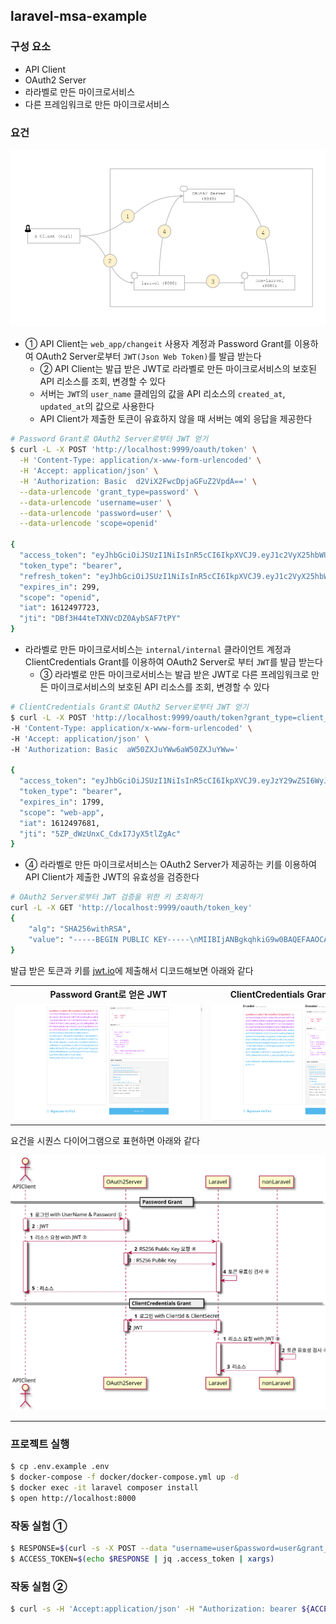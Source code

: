 ## laravel-msa-example

### 구성 요소
- API Client
- OAuth2 Server
- 라라벨로 만든 마이크로서비스
- 다른 프레임워크로 만든 마이크로서비스

### 요건

![](docs/laravel-msa-demo.png)

- ① API Client는 `web_app/changeit` 사용자 계정과 Password Grant를 이용하여 OAuth2 Server로부터 `JWT(Json Web Token)`를 발급 받는다
  - ② API Client는 발급 받은 JWT로 라라벨로 만든 마이크로서비스의 보호된 API 리소스를 조회, 변경할 수 있다
  - 서버는 `JWT`의 `user_name` 클레임의 값을 API 리소스의 `created_at`, `updated_at`의 값으로 사용한다
  - API Client가 제출한 토큰이 유효하지 않을 때 서버는 예외 응답을 제공한다
```bash
# Password Grant로 OAuth2 Server로부터 JWT 얻기
$ curl -L -X POST 'http://localhost:9999/oauth/token' \
  -H 'Content-Type: application/x-www-form-urlencoded' \
  -H 'Accept: application/json' \
  -H 'Authorization: Basic  d2ViX2FwcDpjaGFuZ2VpdA==' \
  --data-urlencode 'grant_type=password' \
  --data-urlencode 'username=user' \
  --data-urlencode 'password=user' \
  --data-urlencode 'scope=openid'

{
  "access_token": "eyJhbGciOiJSUzI1NiIsInR5cCI6IkpXVCJ9.eyJ1c2VyX25hbWUiOiJ1c2VyIiwic2NvcGUiOlsib3BlbmlkIl0sImV4cCI6MTYxMjQ5ODAyMywiaWF0IjoxNjEyNDk3NzIzLCJhdXRob3JpdGllcyI6WyJST0xFX1VTRVIiXSwianRpIjoiREJmM0g0NHRlVFhOVmNEWjBBeWJTQUY3dFBZIiwiY2xpZW50X2lkIjoid2ViX2FwcCJ9.Y4py8MMHJdMwbXxpocdQPrMEevRnl2nkEUuXw6UeRmtB7qWDFADmzO-xQz8Hkvmz2LT0U4gPSHvRSOEWGuZ_Nack8MRU7ICWGRl53WZyiPTzt7ucLcO0w1eOBUPFxsHQHffyZ4XzrDJWlqWadhzlnxw9oJUcvi8aAKkBtBSVOCslxYMkBNzs7vjxbLHNQIAjZbb1YetBzpAQOq8RJCdSQNDcMSZ9eZG705ucaFBv3LgDf5sxK47Yqqqk3oCMDdyMXB2MW2bsFivpf6BZd3ydfHrCgcrU5y2Vl2g6fG6PsADkaJ4Fv31UdVj0QG-kX8fgj9GL7MjZUyI-bWruiLNTgw",
  "token_type": "bearer",
  "refresh_token": "eyJhbGciOiJSUzI1NiIsInR5cCI6IkpXVCJ9.eyJ1c2VyX25hbWUiOiJ1c2VyIiwic2NvcGUiOlsib3BlbmlkIl0sImF0aSI6IkRCZjNINDR0ZVRYTlZjRFowQXliU0FGN3RQWSIsImV4cCI6MTYxMzEwMjUyMywiaWF0IjoxNjEyNDk3NzIzLCJhdXRob3JpdGllcyI6WyJST0xFX1VTRVIiXSwianRpIjoicDhWQVB5aWhHU3NGYXlma1pMWnd1MURLSHBrIiwiY2xpZW50X2lkIjoid2ViX2FwcCJ9.gD4uoRwk_kbX19uUBxnUdvmu3KDZBrTLWeY0h6lj-UVvhKaUF7BNH1AzwSfX10y-tYjdfElk7_m7x6Vo9gG93HMUPtnSQPPNknI6KcE4sFRRs-Wk15o74S7ukiSjvdtq9Bx2u7t6EEd3e1UHHcRYLFwxJUND53YRM7VR38QWhJgxGW6aA6EK4Rz7fgqFaylK8xWlFjhYoFl3w_VBErqDZWyprKRl9IDDrd6xCo-5RIauuLGGvMTim9IhedaSwTDN7fJz68tyJinfejIjEVjnw90MPCAKzwYY2As30i7AdIPzUrvJPHSjhlZnZ9lSU6_BufQUw1caBQe-vSbtXx0pMw",
  "expires_in": 299,
  "scope": "openid",
  "iat": 1612497723,
  "jti": "DBf3H44teTXNVcDZ0AybSAF7tPY"
}
```

- 라라벨로 만든 마이크로서비스는 `internal/internal` 클라이언트 계정과 ClientCredentials Grant를 이용하여 OAuth2 Server로 부터 `JWT`를 발급 받는다
  - ③ 라라벨로 만든 마이크로서비스는 발급 받은 JWT로 다른 프레임워크로 만든 마이크로서비스의 보호된 API 리소스를 조회, 변경할 수 있다
```bash
# ClientCredentials Grant로 OAuth2 Server로부터 JWT 얻기
$ curl -L -X POST 'http://localhost:9999/oauth/token?grant_type=client_credentials' \
-H 'Content-Type: application/x-www-form-urlencoded' \
-H 'Accept: application/json' \
-H 'Authorization: Basic  aW50ZXJuYWw6aW50ZXJuYWw='

{
  "access_token": "eyJhbGciOiJSUzI1NiIsInR5cCI6IkpXVCJ9.eyJzY29wZSI6WyJ3ZWItYXBwIl0sImV4cCI6MTYxMjQ5OTQ4MSwiaWF0IjoxNjEyNDk3NjgxLCJhdXRob3JpdGllcyI6WyJST0xFX0FETUlOIl0sImp0aSI6IjVaUF9kV3pVbnhDX0NkeEk3SnlYNXRsWmdBYyIsImNsaWVudF9pZCI6ImludGVybmFsIn0.bqBNAmVV6YDfXlHBdnBl0jC7sEnc84l1wdN3ejFNXqvQ2qP4qT5cx9Hub60v2XLpeG6wr950ov0NOIYrH0P4YSvvfNW6O55sbNby5QB7wd9y5uVKulxKjma6aJh6ozKlckIkjwVtP08ghuYENcDQIs9iuFZtfFBnc_hYKFiBDH33g3OrylHCHPgNUnjuNm6D10LNAT291e8fTmQROtkWPKmV-Rq7PlRoQlWE7ZlQY23S7uxk05AwP9k5BFTpJhLifKVuZzMDa29wYGFpVzFjLznwi0EGaMsiQPPx8jH-OJHTAuMUWeMrIW8Akd7QW0VoHQn4EluU8GkcCiXpLVbitQ",
  "token_type": "bearer",
  "expires_in": 1799,
  "scope": "web-app",
  "iat": 1612497681,
  "jti": "5ZP_dWzUnxC_CdxI7JyX5tlZgAc"
}
```

- ④ 라라벨로 만든 마이크로서비스는 OAuth2 Server가 제공하는 키를 이용하여 API Client가 제출한 JWT의 유효성을 검증한다
```bash
# OAuth2 Server로부터 JWT 검증을 위한 키 조회하기
curl -L -X GET 'http://localhost:9999/oauth/token_key'
{
    "alg": "SHA256withRSA",
    "value": "-----BEGIN PUBLIC KEY-----\nMIIBIjANBgkqhkiG9w0BAQEFAAOCAQ8AMIIBCgKCAQEAlo/L8mU9Isiihp1ksxeOrJzPn4915xZC/pnbO+ur/ccZL23BYHP/wUxpWZy8Gh94+GK8/gcjVEk66acg4Gk7NH0uQGxdrq8WDMywPIAawekwiQJd6l/yVNXIDhuk0LzcgmU+1ESyeTNdlx84Z0X3HI6w8SH6OE4RBcr9rGfIt0ytXmHj1P4zxmJt/YhZyyyUq0WGuBq31UaQTOiJa0rp1kDKSMN0Hvz4UmkYtUvgtqUujrqNcWkSEummO8WyuhnCs+zAaF2KA5XSalEXFNiILwFPtQFxqIQrjjiWcI61vvTxtor4zI5r4X6aDteYIJidAzYwkIiuacnLWX5ziL3j+wIDAQAB\n-----END PUBLIC KEY-----"
}
```

발급 받은 토큰과 키를 [jwt.io](https://jwt.io/)에 제출해서 디코드해보면 아래와 같다

<table>
  <tr>
    <th>Password Grant로 얻은 JWT</th>
    <th>ClientCredentials Grant로 얻은 JWT</th>
  </tr>
  <tr>
    <td><img src="docs/password.png" alt="" style="max-width: 300px; margin-left: auto; margin-right: auto;"></td>
    <td><img src="docs/client_credentials.png" alt="" style="max-width: 300px; margin-left: auto; margin-right: auto;"></td>
  </tr>
</table>

요건을 시퀀스 다이어그램으로 표현하면 아래와 같다

![](docs/sequence.svg)

---

### 프로젝트 실행

```bash
$ cp .env.example .env
$ docker-compose -f docker/docker-compose.yml up -d
$ docker exec -it laravel composer install
$ open http://localhost:8000
```

### 작동 실험 ①

```bash
$ RESPONSE=$(curl -s -X POST --data "username=user&password=user&grant_type=password&scope=openid" http://web_app:changeit@localhost:9999/oauth/token)
$ ACCESS_TOKEN=$(echo $RESPONSE | jq .access_token | xargs)
```

### 작동 실험 ②

```bash
$ curl -s -H 'Accept:application/json' -H "Authorization: bearer ${ACCESS_TOKEN}" http://localhost:8000/api/examples
```

